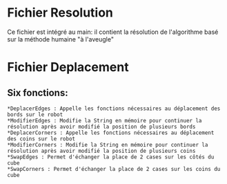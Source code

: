 # Fichier Resolution

Ce fichier est intégré au main: il contient la résolution de l'algorithme basé sur la méthode humaine "à l'aveugle"


# Fichier Deplacement

Six fonctions:
-
    *DeplacerEdges : Appelle les fonctions nécessaires au déplacement des bords sur le robot
    *ModifierEdges : Modifie la String en mémoire pour continuer la résolution après avoir modifié la position de plusieurs bords
    *DeplacerCorners : Appelle les fonctions nécessaires au déplacement des coins sur le robot
    *ModifierCorners : Modifie la String en mémoire pour continuer la résolution après avoir modifié la position de plusieurs coins
    *SwapEdges : Permet d'échanger la place de 2 cases sur les côtés du cube
    *SwapCorners : Permet d'échanger la place de 2 cases sur les coins du cube